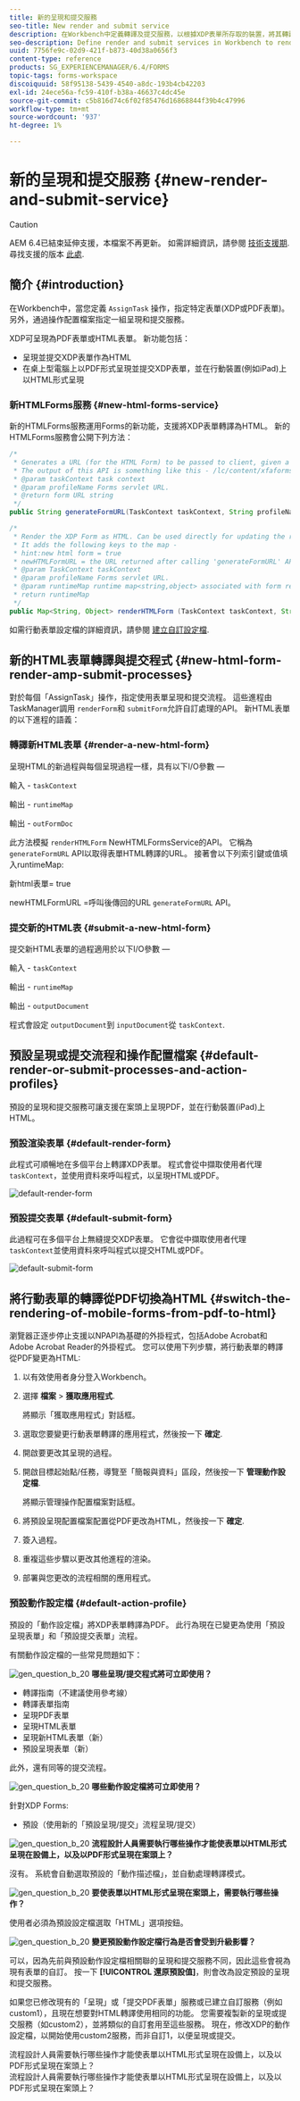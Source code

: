 ```yaml
---
title: 新的呈現和提交服務
seo-title: New render and submit service
description: 在Workbench中定義轉譯及提交服務，以根據XDP表單所存取的裝置，將其轉譯為HTML或PDF。
seo-description: Define render and submit services in Workbench to render XDP form as HTML or PDF depending on the device it is accessed from.
uuid: 7756fe9c-02d9-421f-b873-40d38a0656f3
content-type: reference
products: SG_EXPERIENCEMANAGER/6.4/FORMS
topic-tags: forms-workspace
discoiquuid: 58f95138-5439-4540-a8dc-193b4cb42203
exl-id: 24ece56a-fc59-410f-b38a-46637c4dc45e
source-git-commit: c5b816d74c6f02f85476d16868844f39b4c47996
workflow-type: tm+mt
source-wordcount: '937'
ht-degree: 1%

---
```


# 新的呈現和提交服務 {#new-render-and-submit-service}

>[!CAUTION]
>
>AEM 6.4已結束延伸支援，本檔案不再更新。 如需詳細資訊，請參閱 [技術支援期](https://helpx.adobe.com//tw/support/programs/eol-matrix.html). 尋找支援的版本 [此處](https://experienceleague.adobe.com/docs/).

## 簡介 {#introduction}

在Workbench中，當您定義 `AssignTask` 操作，指定特定表單(XDP或PDF表單)。 另外，通過操作配置檔案指定一組呈現和提交服務。

XDP可呈現為PDF表單或HTML表單。 新功能包括：

* 呈現並提交XDP表單作為HTML
* 在桌上型電腦上以PDF形式呈現並提交XDP表單，並在行動裝置(例如iPad)上以HTML形式呈現

### 新HTMLForms服務 {#new-html-forms-service}

新的HTMLForms服務運用Forms的新功能，支援將XDP表單轉譯為HTML。 新的HTMLForms服務會公開下列方法：

```java
/*
 * Generates a URL (for the HTML Form) to be passed to client, given a TaskContext. 
 * The output of this API is something like this - /lc/content/xfaforms/profiles/default.ws.html?ContentRoot=repository://Applications/MyApplication/MyFolder&template=MyForm.xdp
 * @param taskContext task context
 * @param profileName Forms servlet URL.
 * @return form URL string
 */
public String generateFormURL(TaskContext taskContext, String profileName);

/*
 * Render the XDP Form as HTML. Can be used directly for updating the runtimeMap in render.
 * It adds the following keys to the map - 
 * hint:new html form = true
 * newHTMLFormURL = the URL returned after calling 'generateFormURL' API.
 * @param TaskContext taskContext
 * @param profileName Forms servlet URL.
 * @param runtimeMap runtime map<string,object> associated with form rendering.
 * return runtimeMap
 */
public Map<String, Object> renderHTMLForm (TaskContext taskContext, String profileName, Map<String,Object> runtimeMap);
```

如需行動表單設定檔的詳細資訊，請參閱 [建立自訂設定檔](/help/forms/using/custom-profile.md).

## 新的HTML表單轉譯與提交程式 {#new-html-form-render-amp-submit-processes}

對於每個「AssignTask」操作，指定使用表單呈現和提交流程。 這些進程由TaskManager調用 `renderForm`和 `submitForm`允許自訂處理的API。 新HTML表單的以下進程的語義：

### 轉譯新HTML表單 {#render-a-new-html-form}

呈現HTML的新過程與每個呈現過程一樣，具有以下I/O參數 — 

輸入 - `taskContext`

輸出 - `runtimeMap`

輸出 - `outFormDoc`

此方法模擬 `renderHTMLForm` NewHTMLFormsService的API。 它稱為 `generateFormURL` API以取得表單HTML轉譯的URL。 接著會以下列索引鍵或值填入runtimeMap:

新html表單= true

newHTMLFormURL =呼叫後傳回的URL `generateFormURL` API。

### 提交新的HTML表 {#submit-a-new-html-form}

提交新HTML表單的過程適用於以下I/O參數 — 

輸入 - `taskContext`

輸出 - `runtimeMap`

輸出 - `outputDocument`

程式會設定 `outputDocument`到 `inputDocument`從 `taskContext`.

## 預設呈現或提交流程和操作配置檔案 {#default-render-or-submit-processes-and-action-profiles}

預設的呈現和提交服務可讓支援在案頭上呈現PDF，並在行動裝置(iPad)上HTML。

### 預設渲染表單 {#default-render-form}

此程式可順暢地在多個平台上轉譯XDP表單。 程式會從中擷取使用者代理 `taskContext`，並使用資料來呼叫程式，以呈現HTML或PDF。

![default-render-form](assets/default-render-form.png)

### 預設提交表單 {#default-submit-form}

此過程可在多個平台上無縫提交XDP表單。 它會從中擷取使用者代理 `taskContext`並使用資料來呼叫程式以提交HTML或PDF。

![default-submit-form](assets/default-submit-form.png)

## 將行動表單的轉譯從PDF切換為HTML {#switch-the-rendering-of-mobile-forms-from-pdf-to-html}

瀏覽器正逐步停止支援以NPAPI為基礎的外掛程式，包括Adobe Acrobat和Adobe Acrobat Reader的外掛程式。 您可以使用下列步驟，將行動表單的轉譯從PDF變更為HTML:

1. 以有效使用者身分登入Workbench。
1. 選擇 **檔案** > **獲取應用程式**.

   將顯示「獲取應用程式」對話框。

1. 選取您要變更行動表單轉譯的應用程式，然後按一下 **確定**.
1. 開啟要更改其呈現的過程。
1. 開啟目標起始點/任務，導覽至「簡報與資料」區段，然後按一下 **管理動作設定檔**.

   將顯示管理操作配置檔案對話框。
1. 將預設呈現配置檔案配置從PDF更改為HTML，然後按一下 **確定**.
1. 簽入過程。
1. 重複這些步驟以更改其他進程的渲染。
1. 部署與您更改的流程相關的應用程式。

### 預設動作設定檔 {#default-action-profile}

預設的「動作設定檔」將XDP表單轉譯為PDF。 此行為現在已變更為使用「預設呈現表單」和「預設提交表單」流程。

有關動作設定檔的一些常見問題如下：

![gen_question_b_20](assets/gen_question_b_20.png) **哪些呈現/提交程式將可立即使用？**

* 轉譯指南（不建議使用參考線）
* 轉譯表單指南
* 呈現PDF表單
* 呈現HTML表單
* 呈現新HTML表單（新）
* 預設呈現表單（新）

此外，還有同等的提交流程。

![gen_question_b_20](assets/gen_question_b_20.png) **哪些動作設定檔將可立即使用？**

針對XDP Forms:

* 預設（使用新的「預設呈現/提交」流程呈現/提交）

![gen_question_b_20](assets/gen_question_b_20.png) **流程設計人員需要執行哪些操作才能使表單以HTML形式呈現在設備上，以及以PDF形式呈現在案頭上？**

沒有。 系統會自動選取預設的「動作描述檔」，並自動處理轉譯模式。

![gen_question_b_20](assets/gen_question_b_20.png) **要使表單以HTML形式呈現在案頭上，需要執行哪些操作？**

使用者必須為預設設定檔選取「HTML」選項按鈕。

![gen_question_b_20](assets/gen_question_b_20.png) **變更預設動作設定檔行為是否會受到升級影響？**

可以，因為先前與預設動作設定檔相關聯的呈現和提交服務不同，因此這些會視為現有表單的自訂。 按一下 **[!UICONTROL 還原預設值]**，則會改為設定預設的呈現和提交服務。

如果您已修改現有的「呈現」或「提交PDF表單」服務或已建立自訂服務（例如custom1），且現在想要對HTML轉譯使用相同的功能。 您需要複製新的呈現或提交服務（如custom2），並將類似的自訂套用至這些服務。 現在，修改XDP的動作設定檔，以開始使用custom2服務，而非自訂1，以便呈現或提交。

流程設計人員需要執行哪些操作才能使表單以HTML形式呈現在設備上，以及以PDF形式呈現在案頭上？\
流程設計人員需要執行哪些操作才能使表單以HTML形式呈現在設備上，以及以PDF形式呈現在案頭上？
